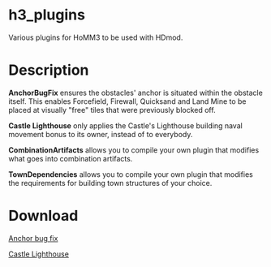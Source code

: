 # h3_plugins
Various plugins for HoMM3 to be used with HDmod.

# Description
**AnchorBugFix** ensures the obstacles' anchor is situated within the obstacle itself. This enables Forcefield, Firewall, Quicksand and Land Mine to be placed at visually "free" tiles that were previously blocked off.

**Castle Lighthouse** only applies the Castle's Lighthouse building naval movement bonus to its owner, instead of to everybody.

**CombinationArtifacts** allows you to compile your own plugin that modifies what goes into combination artifacts.

**TownDependencies** allows you to compile your own plugin that modifies the requirements for building town structures of your choice.

# Download
[Anchor bug fix](https://github.com/RoseKavalier/h3_plugins/blob/master/Release/AnchorBugFix.dll)

[Castle Lighthouse](https://github.com/RoseKavalier/h3_plugins/blob/master/Release/Castle_lighthouse.dll)

